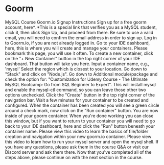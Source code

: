 # Goorm

MySQL Course Goorm.io Signup Instructions
Sign up for a free goorm account, here*.
*This is a special link that verifies you as a MySQL student, click it, then click Sign Up, and proceed from there.
Be sure to use a valid email, you will need to confirm the email address in order to sign up.
Log in to Goorm.io, if you are not already logged in.
Go to your IDE dashboard, here, this is where you will create and manage your containers. Please bookmark this page, you will use it often.
To create a new container, click on the "+ New Container" button in the top right corner of your IDE dashboard.
That button will take you here.
Input a container name, e.g., 'mysql'
Select the region which is closest to your location.
Go down to "Stack" and click on "Node.js".
Go down to Additional module/package and check the option for: "Customization for Udemy Course - The Ultimate MySQL Bootcamp: Go from SQL Beginner to Expert".
This will install mysql and enable the mysql-ctl command, so you can leave those other two options unchecked.
Click the "Create" button in the top right corner of the navigation bar.
Wait a few minutes for your container to be created and configured.
When the container has been created you will see a green circle around a check mark, now click on the "Run container" button.
You are now inside of your goorm container. When you're done working you can close this window, but if you want to return to your container you will need to go back to your IDE dashboard, here and click the "Run" button beneath your container name.
Please view this video to learn the basics of file/folder creation and navigation within your new goorm.io container.
Please view this video to learn how to run your mysql server and open the mysql shell.
If you have any questions, please ask them in the course Q&A or visit our Discord server and ask them there.
Now that you've completed all of the steps above, please continue on with the next section in the course.
